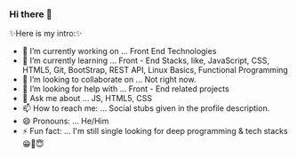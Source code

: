 ### Hi there 👋

✨Here is my intro:✨

- 🔭 I’m currently working on ... Front End Technologies
- 🌱 I’m currently learning ... Front - End Stacks, like, JavaScript, CSS, HTML5, Git, BootStrap, REST API, Linux Basics, Functional Programming
- 👯 I’m looking to collaborate on ... Not right now.
- 🤔 I’m looking for help with ... Front - End related projects
- 💬 Ask me about ... JS, HTML5, CSS
- 📫 How to reach me: ... Social stubs given in the profile description.
- 😄 Pronouns: ... He/Him
- ⚡ Fun fact: ... I'm still single looking for deep programming & tech stacks😁🌝😇
